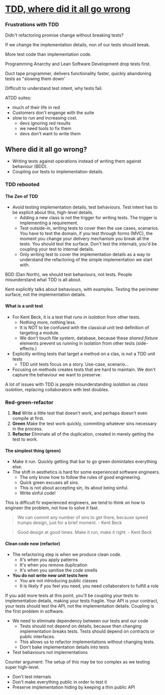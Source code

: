 # [TDD, where did it all go wrong](https://vimeo.com/68375232)

### Frustrations with TDD

Didn't refactoring promise change without breaking tests?

If we change the implementation details, non of our tests should break.

More test code than implementation code.

Programming Anarchy and Lean Software Development drop tests first.

Duct tape programmer, delivers functionality faster, quickly abandoning tests as "slowing them down'

Difficult to understand test intent, why tests fail.

ATDD suites:
- much of their life in red
- Customers don't engange with the suite
- slow to run and increasing cost.
    - devs ignoring red results
    - we need tools to fix them
    - devs don't want to write them

## Where did it all go wrong?

- Writing tests against operations instead of writing them against behaviour (BDD).
- Coupling our tests to implementation details.

### TDD rebooted

#### The Zen of TDD

* Avoid testing implementation details, test behaviours. Test intent has to be explicit about this, high-level details.
  - Adding a new class is not the trigger for writing tests. The trigger is implementing a requirement.
  - Test outside-in, writing tests to cover then the use cases, scenarios. You have to test the domain, if you test through forms (MVC), the moment you change your delivery mechanism you break all the tests. You should test the surface. Don't test the internals, you'd be coupling your test to internal details.
  - Only writing test to cover the implementation details as a way to understand the refactoring of the simple implementation we start with.

BDD (Dan North), we should test behaviours, not tests. People misunderstand what TDD is all about.

Kent explicitly talks about behaviours, with examples. Testing the perimeter surface, not the implementation details.

#### What is a unit test

* For Kent Beck, it is a test that _runs in isolation_ from other tests.
  - Nothing more, nothing less.
  - It is NOT to be confused with the classical unit test definition of targeting a module.
  - We don't touch file system, database, because these _shared fixture_ elements prevent us running in isolation from other tests (side-effects.)
* Explicitly writing tests that target a method on a clas, is not a TDD unit tests
  - TDD unit tests focus on a story. Use-case, scenario...
* Focusing on methods creates tests that are hard to maintain. We don't capture the behaviour we want to preserve.

A lot of issues with TDD is people misunderstanding _isolation_ as _class isolation_, replacing collaborators with test doubles.

### Red-green-refactor

1. **Red** Write a little test that doesn't work, and perhaps doesn't even compile at first.
2. **Green** Make the test work quickly, commiting whatever sins necessary in the process.
3. **Refactor** Eliminate all of the duplication, created in merely getting the test to work.

#### The simplest thing (green)

* Make it run. Quickly getting that bar to go green domintates everything else.
* The shift in aesthetics is hard for some experienced software engineers.
  - The only know how to follow the rules of good engineering.
  - Quick green excuses all sins.
  - This is not about accepting sin, its about being sinful.
  - Write sinful code!

This is difficult fir experienced engineers, we tend to think on how to engineer the problem, not how to solve it fast.

> We can commit any number of sins to get there, because speed trumps design, just for a brief moment. - Kent Beck

> Good design at good times. Make it run, make it right. - Kent Beck

#### Clean code now (refactor)

* The refactoring step is when we produce clean code.
  - It's when you apply patterns
  - It's when you remove duplication
  - It's when you sanitise the code smells
* **You do not write new unit tests here**
  - You are not introducing public classes
  - It is likely if you feel you need, you need collaborators to fulfill a role

If you add more tests at this point, you'll be coupling your tests to implementation details, making your tests fragile. Your API is your contract, your tests should test the API, not the implementation details. Coupling is the first problem in software.

* We need to eliminate dependency between our tests and our code
  - Tests should not depend on details, because then changing implementation breaks tests. Tests should depend on contracts or public interfaces.
  - This allows us to refactor implementations without changing tests.
  - Don't bake implementation details into tests
* Test behaviours not implementations

Counter argument: The setup of this may be too complex as we testing super high-level.

* Don't test internals
* Don't make everything public in order to test it
* Preserve implementation hiding by keeping a thin public API